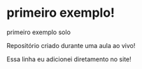 # primeiro exemplo!
 primeiro exemplo solo 

 Repositório criado durante uma aula ao vivo!

Essa linha eu adicionei diretamento no site!
